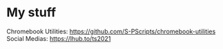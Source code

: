 # My stuff

Chromebook Utilities: https://github.com/S-PScripts/chromebook-utilities <br>
Social Medias: https://lhub.to/ts2021 <br>

